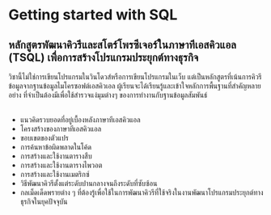 # Getting started with SQL
## หลักสูตรพัฒนาคิวรีและสโตร์โพรซีเจอร์ในภาษาทีเอสคิวแอล (TSQL) เพื่อการสร้างโปรแกรมประยุกต์ทางธุรกิจ

วิชานี้ไม่ใช่การเขียนโปรแกรมในวินโดวส์หรือการเขียนโปรแกรมในเว็บ แต่เป็นหลักสูตรที่เน้นการคิวรีข้อมูลจากฐานข้อมูลไมโครซอฟต์เอสคิวเอล ผู้เรียนจะได้เรียนรู้และเข้าใจหลักการพื้นฐานที่สำคัญหลายอย่าง ที่จำเป็นต้องมีเพื่อใช้สำรวจแง่มุมต่างๆ ของการทำงานกับฐานข้อมูลสัมพันธ์
<br><br>
* แนวคิดรวบยอดที่อยู่เบื้องหลังภาษาทีเอสคิวแอล
* โครงสร้างของภาษาทีเอสคิวแอล
* ขอบเขตของตัวแปร
* การค้นหาข้อผิดพลาดในโค้ด
* การสร้างและใช้งานตารางสืบ
* การสร้างและใช้งานตารางไพวอต
* การสร้างและใช้งานเมตริกซ์
* วิธีพัฒนาคิวรีตั้งแต่ระดับปานกลางจนถึงระดับที่ซับซ้อน
* กลเม็ดเด็ดพรายต่าง ๆ ที่ต้องรู้เพื่อใช้ในการพัฒนาคิวรีที่ใช้จริงในงานพัฒนาโปรแกรมประยุกต์ทางธุรกิจในยุคปัจจุบัน

